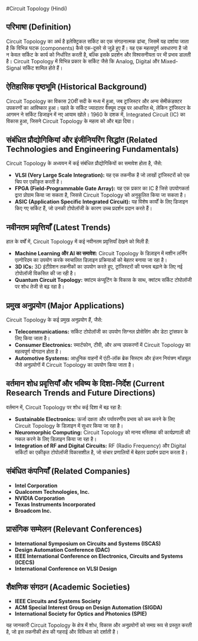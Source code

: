 #Circuit Topology (Hindi)

## परिभाषा (Definition)
Circuit Topology का अर्थ है इलेक्ट्रिकल सर्किट का एक संगठनात्मक ढांचा, जिसमें यह दर्शाया जाता है कि विभिन्न घटक (components) कैसे एक-दूसरे से जुड़े हुए हैं। यह एक महत्वपूर्ण अवधारणा है जो न केवल सर्किट के कार्य को निर्धारित करती है, बल्कि इसके प्रदर्शन और विश्वसनीयता पर भी प्रभाव डालती है। Circuit Topology में विभिन्न प्रकार के सर्किट जैसे कि Analog, Digital और Mixed-Signal सर्किट शामिल होते हैं।

## ऐतिहासिक पृष्ठभूमि (Historical Background)
Circuit Topology का विकास 20वीं सदी के मध्य में हुआ, जब ट्रांजिस्टर और अन्य सेमीकंडक्टर उपकरणों का आविष्कार हुआ। पहले के सर्किट ज्यादातर वैक्यूम ट्यूब पर आधारित थे, लेकिन ट्रांजिस्टर के आगमन ने सर्किट डिजाइन में नए आयाम खोले। 1960 के दशक में, Integrated Circuit (IC) का विकास हुआ, जिसने Circuit Topology के महत्व को और बढ़ा दिया।

## संबंधित प्रौद्योगिकियां और इंजीनियरिंग सिद्धांत (Related Technologies and Engineering Fundamentals)
Circuit Topology के अध्ययन में कई संबंधित प्रौद्योगिकियों का समावेश होता है, जैसे:
- **VLSI (Very Large Scale Integration):** यह एक तकनीक है जो लाखों ट्रांजिस्टरों को एक चिप पर एकीकृत करती है।
- **FPGA (Field-Programmable Gate Array):** यह एक प्रकार का IC है जिसे उपयोगकर्ता द्वारा प्रोग्राम किया जा सकता है, जिससे Circuit Topology को अनुकूलित किया जा सकता है।
- **ASIC (Application Specific Integrated Circuit):** यह विशेष कार्यों के लिए डिजाइन किए गए सर्किट हैं, जो उनकी टोपोलॉजी के कारण उच्च प्रदर्शन प्रदान करते हैं।

## नवीनतम प्रवृत्तियाँ (Latest Trends)
हाल के वर्षों में, Circuit Topology में कई नवीनतम प्रवृत्तियाँ देखने को मिली हैं:
- **Machine Learning और AI का समावेश:** Circuit Topology के डिज़ाइन में मशीन लर्निंग एल्गोरिदम का उपयोग करके स्वचालित डिज़ाइन प्रक्रियाओं को बेहतर बनाया जा रहा है।
- **3D ICs:** 3D इंटीग्रेशन तकनीकों का उपयोग करते हुए, ट्रांजिस्टरों की घनत्व बढ़ाने के लिए नई टोपोलॉजी विकसित की जा रही है।
- **Quantum Circuit Topology:** क्वांटम कंप्यूटिंग के विकास के साथ, क्वांटम सर्किट टोपोलॉजी पर शोध तेजी से बढ़ रहा है।

## प्रमुख अनुप्रयोग (Major Applications)
Circuit Topology के कई प्रमुख अनुप्रयोग हैं, जैसे:
- **Telecommunications:** सर्किट टोपोलॉजी का उपयोग सिग्नल प्रोसेसिंग और डेटा ट्रांसफर के लिए किया जाता है।
- **Consumer Electronics:** स्मार्टफोन, टीवी, और अन्य उपकरणों में Circuit Topology का महत्वपूर्ण योगदान होता है।
- **Automotive Systems:** आधुनिक वाहनों में एंटी-लॉक ब्रेक सिस्टम और इंजन नियंत्रण मॉड्यूल जैसे अनुप्रयोगों में Circuit Topology का उपयोग किया जाता है।

## वर्तमान शोध प्रवृत्तियाँ और भविष्य के दिशा-निर्देश (Current Research Trends and Future Directions)
वर्तमान में, Circuit Topology पर शोध कई दिशा में बढ़ रहा है:
- **Sustainable Electronics:** ऊर्जा दक्षता और पर्यावरणीय प्रभाव को कम करने के लिए Circuit Topology के डिज़ाइन में सुधार किया जा रहा है।
- **Neuromorphic Computing:** Circuit Topology को मानव मस्तिष्क की कार्यप्रणाली की नकल करने के लिए डिज़ाइन किया जा रहा है।
- **Integration of RF and Digital Circuits:** RF (Radio Frequency) और Digital सर्किटों का एकीकृत टोपोलॉजी विकासशील है, जो संचार प्रणालियों में बेहतर प्रदर्शन प्रदान करता है।

## संबंधित कंपनियाँ (Related Companies)
- **Intel Corporation**
- **Qualcomm Technologies, Inc.**
- **NVIDIA Corporation**
- **Texas Instruments Incorporated**
- **Broadcom Inc.**

## प्रासंगिक सम्मेलन (Relevant Conferences)
- **International Symposium on Circuits and Systems (ISCAS)**
- **Design Automation Conference (DAC)**
- **IEEE International Conference on Electronics, Circuits and Systems (ICECS)**
- **International Conference on VLSI Design**

## शैक्षणिक संगठन (Academic Societies)
- **IEEE Circuits and Systems Society**
- **ACM Special Interest Group on Design Automation (SIGDA)**
- **International Society for Optics and Photonics (SPIE)**

यह जानकारी Circuit Topology के क्षेत्र में शोध, विकास और अनुप्रयोगों को समग्र रूप से प्रस्तुत करती है, जो इस तकनीकी क्षेत्र की गहराई और विविधता को दर्शाती है।